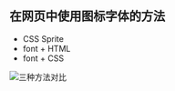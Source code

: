 ## 在网页中使用图标字体的方法
- CSS Sprite
- font + HTML
- font + CSS

 ![三种方法对比](C:\Users\Administrator\Desktop\三种方法对比.png)